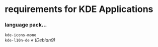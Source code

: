 # requirements for KDE Applications
### language pack…

`kde-icons-mono`  
`kde-l10n-de` _« (Debian9)_
